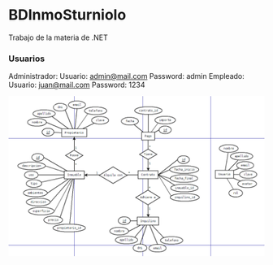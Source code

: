 # BDInmoSturniolo
Trabajo de la materia de .NET

### Usuarios
Administrador:
  Usuario: admin@mail.com
  Password: admin
Empleado:
  Usuario: juan@mail.com
  Password: 1234

![imagen](diaw_04-17-2021_20-24-34.png)
